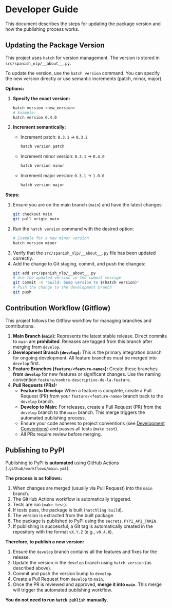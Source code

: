 # Developer Guide

This document describes the steps for updating the package version and how the publishing process works.

## Updating the Package Version

This project uses `hatch` for version management. The version is stored in `src/spanish_nlp/__about__.py`.

To update the version, use the `hatch version` command. You can specify the new version directly or use semantic increments (patch, minor, major).

**Options:**

1.  **Specify the exact version:**

    ```bash
    hatch version <new_version>
    # Example:
    hatch version 0.4.0
    ```

2.  **Increment semantically:**
    - Increment patch: `0.3.1` -> `0.3.2`
      ```bash
      hatch version patch
      ```
    - Increment minor version: `0.3.1` -> `0.4.0`
      ```bash
      hatch version minor
      ```
    - Increment major version: `0.3.1` -> `1.0.0`
      ```bash
      hatch version major
      ```

**Steps:**

1.  Ensure you are on the main branch (`main`) and have the latest changes:
    ```bash
    git checkout main
    git pull origin main
    ```
2.  Run the `hatch version` command with the desired option:
    ```bash
    # Example for a new minor version
    hatch version minor
    ```
3.  Verify that the `src/spanish_nlp/__about__.py` file has been updated correctly.
4.  Add the change to Git staging, commit, and push the changes:
    ```bash
    git add src/spanish_nlp/__about__.py
    # Use the updated version in the commit message
    git commit -m "build: bump version to $(hatch version)"
    # Push the change to the development branch
    git push
    ```

## Contribution Workflow (Gitflow)

This project follows the Gitflow workflow for managing branches and contributions.

1.  **Main Branch (`main`):** Represents the latest stable release. Direct commits to `main` are **prohibited**. Releases are tagged from this branch after merging from `develop`.
2.  **Development Branch (`develop`):** This is the primary integration branch for ongoing development. All feature branches must be merged into `develop` first.
3.  **Feature Branches (`feature/<feature-name>`):** Create these branches **from `develop`** for new features or significant changes. Use the naming convention `feature/nombre-descriptivo-de-la-feature`.
4.  **Pull Requests (PRs):**
    - **Feature to Develop:** When a feature is complete, create a Pull Request (PR) from your `feature/<feature-name>` branch back to the `develop` branch.
    - **Develop to Main:** For releases, create a Pull Request (PR) from the `develop` branch to the `main` branch. This merge triggers the automated publishing process.
    - Ensure your code adheres to project conventions (see [Development Conventions](CONVENTIONS.md)) and passes all tests (`make test`).
    - All PRs require review before merging.

## Publishing to PyPI

Publishing to PyPI is **automated** using GitHub Actions (`.github/workflows/main.yml`).

**The process is as follows:**

1.  When changes are merged (usually via Pull Request) into the `main` branch.
2.  The GitHub Actions workflow is automatically triggered.
3.  Tests are run (`make test`).
4.  If tests pass, the package is built (`hatchling build`).
5.  The version is extracted from the built package.
6.  The package is published to PyPI using the `secrets.PYPI_API_TOKEN`.
7.  If publishing is successful, a Git tag is automatically created in the repository with the format `vX.Y.Z` (e.g., `v0.4.0`).

**Therefore, to publish a new version:**

1.  Ensure the `develop` branch contains all the features and fixes for the release.
2.  Update the version in the `develop` branch using `hatch version` (as described above).
3.  Commit and push the version bump to `develop`.
4.  Create a Pull Request from `develop` to `main`.
5.  Once the PR is reviewed and approved, **merge it into `main`**. This merge will trigger the automated publishing workflow.

**You do not need to run `hatch publish` manually.**
